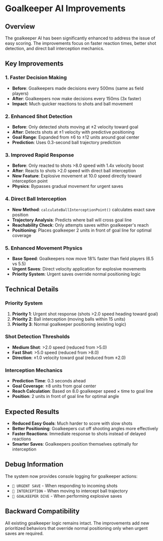# Goalkeeper AI Improvements

## Overview

The goalkeeper AI has been significantly enhanced to address the issue of easy scoring. The improvements focus on faster reaction times, better shot detection, and direct ball interception mechanics.

## Key Improvements

### 1. **Faster Decision Making**
- **Before**: Goalkeepers made decisions every 500ms (same as field players)
- **After**: Goalkeepers now make decisions every 150ms (3x faster)
- **Impact**: Much quicker reactions to shots and ball movement

### 2. **Enhanced Shot Detection**
- **Before**: Only detected shots moving at ±2 velocity toward goal
- **After**: Detects shots at ±1 velocity with predictive positioning
- **Goal Range**: Expanded from ±6 to ±12 units around goal center
- **Prediction**: Uses 0.3-second ball trajectory prediction

### 3. **Improved Rapid Response**
- **Before**: Only reacted to shots >8.0 speed with 1.4x velocity boost
- **After**: Reacts to shots >2.0 speed with direct ball interception
- **New Feature**: Explosive movement at 10.0 speed directly toward interception point
- **Physics**: Bypasses gradual movement for urgent saves

### 4. **Direct Ball Interception**
- **New Method**: `calculateBallInterceptionPoint()` calculates exact save position
- **Trajectory Analysis**: Predicts where ball will cross goal line
- **Reachability Check**: Only attempts saves within goalkeeper's reach
- **Positioning**: Places goalkeeper 2 units in front of goal line for optimal coverage

### 5. **Enhanced Movement Physics**
- **Base Speed**: Goalkeepers now move 18% faster than field players (6.5 vs 5.5)
- **Urgent Saves**: Direct velocity application for explosive movements
- **Priority System**: Urgent saves override normal positioning logic

## Technical Details

### Priority System
1. **Priority 1**: Urgent shot response (shots >2.0 speed heading toward goal)
2. **Priority 2**: Ball interception (moving balls within 15 units)
3. **Priority 3**: Normal goalkeeper positioning (existing logic)

### Shot Detection Thresholds
- **Medium Shot**: >2.0 speed (reduced from >5.0)
- **Fast Shot**: >5.0 speed (reduced from >8.0)
- **Direction**: ±1.0 velocity toward goal (reduced from ±2.0)

### Interception Mechanics
- **Prediction Time**: 0.3 seconds ahead
- **Goal Coverage**: ±8 units from goal center
- **Reach Calculation**: Based on 8.0 goalkeeper speed × time to goal line
- **Position**: 2 units in front of goal line for optimal angle

## Expected Results

- **Reduced Easy Goals**: Much harder to score with slow shots
- **Better Positioning**: Goalkeepers cut off shooting angles more effectively
- **Faster Reactions**: Immediate response to shots instead of delayed reactions
- **Smarter Saves**: Goalkeepers position themselves optimally for interception

## Debug Information

The system now provides console logging for goalkeeper actions:
- `🥅 URGENT SAVE` - When responding to incoming shots
- `🎯 INTERCEPTION` - When moving to intercept ball trajectory
- `🥅 GOALKEEPER DIVE` - When performing explosive saves

## Backward Compatibility

All existing goalkeeper logic remains intact. The improvements add new prioritized behaviors that override normal positioning only when urgent saves are required. 